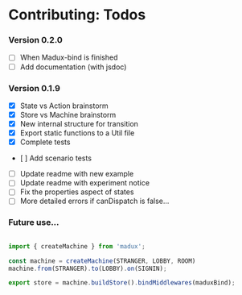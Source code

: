 
# Contributing: Todos

### Version 0.2.0
- [ ] When Madux-bind is finished
- [ ] Add documentation (with jsdoc)

### Version 0.1.9
- [x] State vs Action brainstorm
- [x] Store vs Machine brainstorm
- [x] New internal structure for transition
- [x] Export static functions to a Util file
- [x] Complete tests
- [ ] Add scenario tests
- [ ] Update readme with new example
- [ ] Update readme with experiment notice
- [ ] Fix the properties aspect of states
- [ ] More detailed errors if canDispatch is false...

### Future use...

```js

import { createMachine } from 'madux';

const machine = createMachine(STRANGER, LOBBY, ROOM)
machine.from(STRANGER).to(LOBBY).on(SIGNIN);

export store = machine.buildStore().bindMiddlewares(maduxBind);

```
